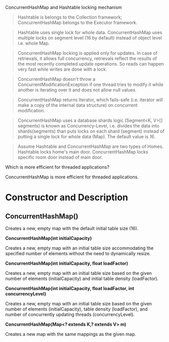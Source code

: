 ConcurrentHashMap and Hashtable locking mechanism

>Hashtable is belongs to the Collection framework; ConcurrentHashMap belongs to the Executor framework.

>Hashtable uses single lock for whole data. ConcurrentHashMap uses multiple locks on segment level (16 by default) instead of object level i.e. whole Map.

>ConcurrentHashMap locking is applied only for updates. In case of retrievals, it allows full concurrency, retrievals reflect the results of the most recently completed update operations. So reads can happen very fast while writes are done with a lock.

>ConcurrentHashMap doesn't throw a ConcurrentModificationException if one thread tries to modify it while another is iterating over it and does not allow null values.

>ConcurrentHashMap returns Iterator, which fails-safe (i.e. iterator will make a copy of the internal data structure) on concurrent modification.

>ConcurrentHashMap uses a database shards logic (Segment<K, V>[] segments) is known as Concurrency-Level, i.e. divides the data into shards(segments) than puts locks on each shard (segment) instead of putting a single lock for whole data (Map). The default value is *16*.

>Assume Hashtable and ConcurrentHashMap are two types of Homes.
Hashtable locks home's main door.
ConcurrentHashMap locks specific room door instead of main door.


Which is more efficient for threaded applications?

ConcurrentHashMap is more efficient for threaded applications.




# Constructor and Description



## ConcurrentHashMap() ##

Creates a new, empty map with the default initial table size (16).

**ConcurrentHashMap(int initialCapacity)**

Creates a new, empty map with an initial table size accommodating the specified number of elements without the need to dynamically resize.

**ConcurrentHashMap(int initialCapacity, float loadFactor)**

Creates a new, empty map with an initial table size based on the given number of elements (initialCapacity) and initial table density (loadFactor).

**ConcurrentHashMap(int initialCapacity, float loadFactor, int concurrencyLevel)**

Creates a new, empty map with an initial table size based on the given number of elements (initialCapacity), table density (loadFactor), and number of concurrently updating threads (concurrencyLevel).

**ConcurrentHashMap(Map<? extends K,? extends V> m)**

Creates a new map with the same mappings as the given map.
